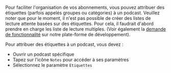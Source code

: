 Pour faciliter l'organisation de vos abonnements, vous pouvez attribuer des
étiquettes (parfois appelés groupes ou catégories) à un podcast. Veuillez noter
que pour le moment, il n'est pas possible de créer des listes de lecture attente
basées sur des étiquettes. Pour cela, il faudrait d'abord prendre en charge les
liste de lecture multiples. (Voir également la [demande de fonctionnalité](https://github.com/AntennaPod/AntennaPod/issues/2648)
sur notre plate-forme de développement).

Pour attribuer des étiquettes à un podcast, vous devez :

- Ouvrir un podcast spécifique
- Tapez sur l'icône `Notes` pour accéder à ses paramètres
- Sélectionnez le paramètre `Etiquettes`
